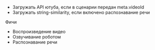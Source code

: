 * Загружать API ютуба, если в сценарии передан meta.videoId
* Загружать string-similarity, если включено распознавание речи

Фичи
* Воспроизведение видео
* Озвучивание роботом
* Распознавание речи
